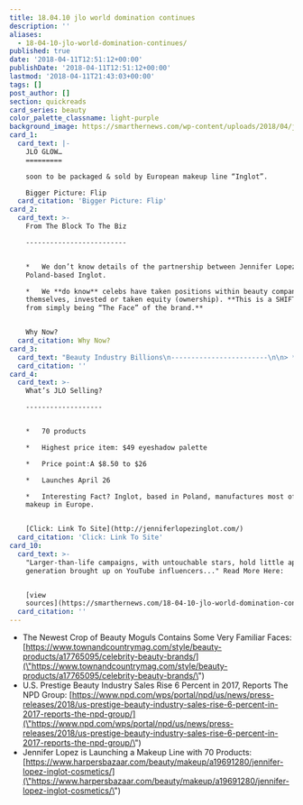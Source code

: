 ```yaml
---
title: 18.04.10 jlo world domination continues
description: ''
aliases:
  - 18-04-10-jlo-world-domination-continues/
published: true
date: '2018-04-11T12:51:12+00:00'
publishDate: '2018-04-11T12:51:12+00:00'
lastmod: '2018-04-11T21:43:03+00:00'
tags: []
post_author: []
section: quickreads
card_series: beauty
color_palette_classname: light-purple
background_image: https://smarthernews.com/wp-content/uploads/2018/04/jlo-inglot-1522935898.jpg
card_1:
  card_text: |-
    JLO GLOW…
    =========

    soon to be packaged & sold by European makeup line “Inglot”.

    Bigger Picture: Flip
  card_citation: 'Bigger Picture: Flip'
card_2:
  card_text: >-
    From The Block To The Biz

    -------------------------


    *   We don’t know details of the partnership between Jennifer Lopez &
    Poland-based Inglot.

    *   We **do know** celebs have taken positions within beauty companies
    themselves, invested or taken equity (ownership). **This is a SHIFT away
    from simply being “The Face” of the brand.**


    Why Now?
  card_citation: Why Now?
card_3:
  card_text: "Beauty Industry Billions\n------------------------\n\n> *   $17.7 B = U.S. beauty business.\n> *   Makeup = biggest segment.”As beauty brands and retailers look to understand a\x18whata\x19s nexta\x19…their focus should be on developing new and alternative ways to engage with consumers.”\n> \n> Larissa Jensen, The NPD Group"
  card_citation: ''
card_4:
  card_text: >-
    What’s JLO Selling?

    -------------------


    *   70 products

    *   Highest price item: $49 eyeshadow palette

    *   Price point:A $8.50 to $26

    *   Launches April 26

    *   Interesting Fact? Inglot, based in Poland, manufactures most of its
    makeup in Europe.


    [Click: Link To Site](http://jenniferlopezinglot.com/)
  card_citation: 'Click: Link To Site'
card_10:
  card_text: >-
    "Larger-than-life campaigns, with untouchable stars, hold little appeal to a
    generation brought up on YouTube influencers..." Read More Here:


    [view
    sources](https://smarthernews.com/18-04-10-jlo-world-domination-continues/)
  card_citation: ''
---
```

*   The Newest Crop of Beauty Moguls Contains Some Very Familiar Faces: [https://www.townandcountrymag.com/style/beauty-products/a17765095/celebrity-beauty-brands/](\"https://www.townandcountrymag.com/style/beauty-products/a17765095/celebrity-beauty-brands/\")
*   U.S. Prestige Beauty Industry Sales Rise 6 Percent in 2017, Reports The NPD Group: [https://www.npd.com/wps/portal/npd/us/news/press-releases/2018/us-prestige-beauty-industry-sales-rise-6-percent-in-2017-reports-the-npd-group/](\"https://www.npd.com/wps/portal/npd/us/news/press-releases/2018/us-prestige-beauty-industry-sales-rise-6-percent-in-2017-reports-the-npd-group/\")
*   Jennifer Lopez is Launching a Makeup Line with 70 Products: [https://www.harpersbazaar.com/beauty/makeup/a19691280/jennifer-lopez-inglot-cosmetics/](\"https://www.harpersbazaar.com/beauty/makeup/a19691280/jennifer-lopez-inglot-cosmetics/\")